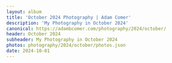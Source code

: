 ```yaml
---
layout: album
title: 'October 2024 Photography | Adam Comer'
description: 'My Photography in October 2024'
canonical: https://adambcomer.com/photography/2024/october/
header: October 2024
subheader: My Photography in October 2024
photos: photography/2024/october/photos.json
date: 2024-10-01
---
```

